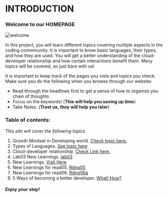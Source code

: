 # INTRODUCTION

### Welcome to our HOMEPAGE

![welcome](https://image.shutterstock.com/image-vector/welcome-vector-lettering-on-blurred-260nw-736049245.jpg)

In this project, you will learn different topics covering multiple aspects in the coding commmunity. It is important to know basic languages, their types, and how they are used. You will get a better understanding of the cloud-developer relationship and how certain interactions benefit them. Many topics will be covered, so just bare with us!

It is important to keep track of the pages you vists and topics you check. Make sure you do the following when you browse through our website:
* Read through the headlines first to get a sense of how to organize you chain of thoughts
* Focus on the keywords! (**This will help you saving up time**)
* Take Notes. (**Trust us, they will help you later**)


### Table of contents:
*This site will cover the following topics*

1. Growth Mindset in Developing world. [Check topic here.](topicone.md)
2. Types of Languages. [See topic here](rdng02.md)
3. Cloud-developer relationship. [Check Link here.](rdng03.md)
3. Lab03 New Learnings. [lab03](lab03learnings.md)
4. New Learnings. [Visit Here](newlearnings.md)
5. New Learnings for read05. [Rdng05](read5newlearnings.md)
6. New Learnings for read06. [Rdng06a](read06alearnings.md)
4. 5 Ways of becoming a better developer. [What! How?](https://www.youtube.com/watch?v=DSfYggOdldk)


##### Enjoy your stay!



